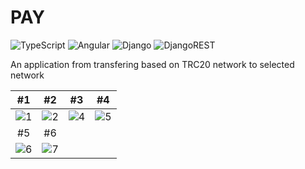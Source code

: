 # PAY

![TypeScript](https://img.shields.io/badge/typescript-%23007ACC.svg?style=for-the-badge&logo=typescript&logoColor=white)
![Angular](https://img.shields.io/badge/angular-%23DD0031.svg?style=for-the-badge&logo=angular&logoColor=white)
![Django](https://img.shields.io/badge/django-%23092E20.svg?style=for-the-badge&logo=django&logoColor=white)
![DjangoREST](https://img.shields.io/badge/DJANGO-REST-ff1709?style=for-the-badge&logo=django&logoColor=white&color=ff1709&labelColor=gray)



An application from transfering based on TRC20 network to selected network

#1             |  #2         |  #3          |  #4
:-------------------------:|:-------------------------:|:-------------------------:|:-------------------------:
![1](https://github.com/ducksonmoon/bia2sag/assets/48027171/24e41640-09b9-40f8-ba3c-1d5e58a78da3)  |  ![2](https://github.com/ducksonmoon/bia2sag/assets/48027171/2a2f37d1-3c1c-4b63-90fe-a7f3aa9f6fae) | ![4](https://github.com/ducksonmoon/bia2sag/assets/48027171/20961139-36d7-4491-80f8-654a3f8e4778)  |  ![5](https://github.com/ducksonmoon/bia2sag/assets/48027171/28ab05a5-aa47-4cd7-9975-2482dc1e0470)
#5           |  #6         |      |  
![6](https://github.com/ducksonmoon/bia2sag/assets/48027171/b4a1261a-207b-434c-8662-33fd8947e619)  | ![7](https://github.com/ducksonmoon/bia2sag/assets/48027171/df39d5be-0a5b-4dc9-abe2-e039fce0fd27)



